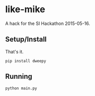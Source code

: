 # like-mike
A hack for the SI Hackathon 2015-05-16.

## Setup/Install

That's it.

	pip install dweepy

## Running

	python main.py



